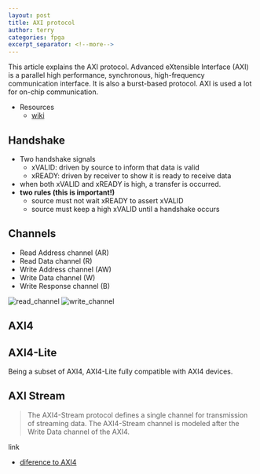 ```yaml
---
layout: post
title: AXI protocol
author: terry
categories: fpga
excerpt_separator: <!--more-->
---
```


This article explains the AXI protocol. Advanced eXtensible Interface (AXI) is a parallel high performance, synchronous, high-frequency communication interface. It is also a burst-based protocol. AXI is used a lot for on-chip communication.
<!--more-->

* Resources
  * [wiki](https://en.wikipedia.org/wiki/Advanced_eXtensible_Interface)

## Handshake

* Two handshake signals
  * xVALID: driven by source to inform that data is valid
  * xREADY: driven by receiver to show it is ready to receive data
* when both xVALID and xREADY is high, a transfer is occurred.
* **two rules (this is important!)**
  * source must not wait xREADY to assert xVALID
  * source must keep a high xVALID until a handshake occurs

## Channels

* Read Address channel (AR)
* Read Data channel (R)
* Write Address channel (AW)
* Write Data channel (W)
* Write Response channel (B)

![read_channel](https://upload.wikimedia.org/wikipedia/commons/thumb/e/e1/AXI_read_channels.svg/885px-AXI_read_channels.svg.png)
![write_channel](https://upload.wikimedia.org/wikipedia/commons/thumb/3/34/AXI_write_channels.svg/591px-AXI_write_channels.svg.png)

## AXI4

## AXI4-Lite

Being a subset of AXI4, AXI4-Lite fully compatible with AXI4 devices.

## AXI Stream

> The AXI4-Stream protocol defines a single channel for transmission of streaming data. The AXI4-Stream channel is modeled after the Write Data channel of the AXI4.

link

* [diference to AXI4](https://developer.arm.com/documentation/ihi0051/a/Comparison-with-the-AXI4-Write-Data-Channel/Differences-to-the-AXI4-write-data-channel)
